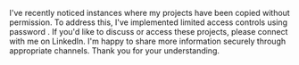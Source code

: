 

I've recently noticed instances where my projects have been copied without permission. To address this, I've implemented limited access controls using password . 
If you'd like to discuss or access these projects, please connect with me on LinkedIn. I'm happy to share more information securely through appropriate channels. Thank you for your understanding.

